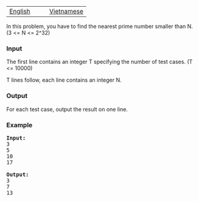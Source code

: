 <table class="problems" width="100%"><tbody><tr class="navigation">
<td width="50%"><a href="/problems/PAGAIN/en/">English</a></td> 
<td width="50%"><a href="/problems/PAGAIN/vn/">Vietnamese</a></td> 
</tr></tbody></table>

<p>In this problem, you have to find the nearest prime number smaller than N. (3 &lt;= N &lt;= 2^32)

</p><h3>Input</h3>
<p>The first line contains an integer T specifying the number of test cases. (T &lt;= 10000) </p>
<p>T lines follow, each line contains an integer N.

</p><h3>Output</h3>
<p>For each test case, output the result on one line.

</p><h3>Example</h3>

<pre><b>Input:</b>
3
5 
10
17

<b>Output:</b>
3
7
13
</pre>